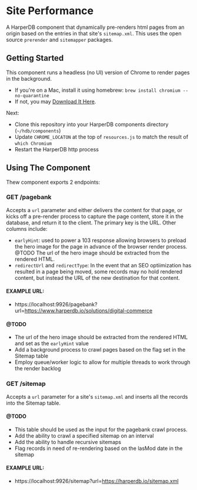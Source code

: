 # Site Performance

A HarperDB component that dynamically pre-renders html pages from an origin based on the entries in that site's `sitemap.xml`. This uses the open source `prerender` and `sitemapper` packages.

## Getting Started

This component runs a headless (no UI) version of Chrome to render pages in the background.

- If you're on a Mac, install it using homebrew: `brew install chromium --no-quarantine`
- If not, you may [Download It Here](https://www.chromium.org/getting-involved/download-chromium/).

Next:

- Clone this repository into your HarperDB components directory (`~/hdb/components`)
- Update `CHROME_LOCATON` at the top of `resources.js` to match the result of `which Chromium`
- Restart the HarperDB http process

## Using The Component

Thew component exports 2 endpoints:

### GET /pagebank

Accepts a `url` parameter and either delivers the content for that page, or kicks off a pre-render process to capture the page content, store it in the database, and return it to the client. The primary key is the URL. Other columns include:

- `earlyHint`: used to power a 103 response allowing browsers to preload the hero image for the page in advance of the browser render process. @TODO The url of the hero image should be extracted from the rendered HTML.
- `redirectUrl` and `redirectType`: In the event that an SEO optiimization has resulted in a page being moved, some records may no hold rendered content, but instead the URL of the new destination for that content.

#### EXAMPLE URL:

- https://localhost:9926/pagebank?url=https://www.harperdb.io/solutions/digital-commerce

#### @TODO
- The url of the hero image should be extracted from the rendered HTML and set as the `earlyHint` value
- Add a background process to crawl pages based on the flag set in the Sitemap table
- Employ queue/worker logic to allow for multiple threads to work through the render backlog

### GET /sitemap

Accepts a `url` parameter for a site's `sitemap.xml` and inserts all the records into the Sitemap table. 

#### @TODO
- This table should be used as the input for the pagebank crawl process.
- Add the ability to crawl a specified sitemap on an interval
- Add the ability to handle recursive sitemaps
- Flag records in need of re-rendering based on the lasMod date in the sitemap

#### EXAMPLE URL:

- https://localhost:9926/sitemap?url=https://harperdb.io/sitemap.xml
